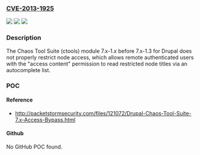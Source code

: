 ### [CVE-2013-1925](https://cve.mitre.org/cgi-bin/cvename.cgi?name=CVE-2013-1925)
![](https://img.shields.io/static/v1?label=Product&message=n%2Fa&color=blue)
![](https://img.shields.io/static/v1?label=Version&message=n%2Fa&color=blue)
![](https://img.shields.io/static/v1?label=Vulnerability&message=n%2Fa&color=brighgreen)

### Description

The Chaos Tool Suite (ctools) module 7.x-1.x before 7.x-1.3 for Drupal does not properly restrict node access, which allows remote authenticated users with the "access content" permission to read restricted node titles via an autocomplete list.

### POC

#### Reference
- http://packetstormsecurity.com/files/121072/Drupal-Chaos-Tool-Suite-7.x-Access-Bypass.html

#### Github
No GitHub POC found.

